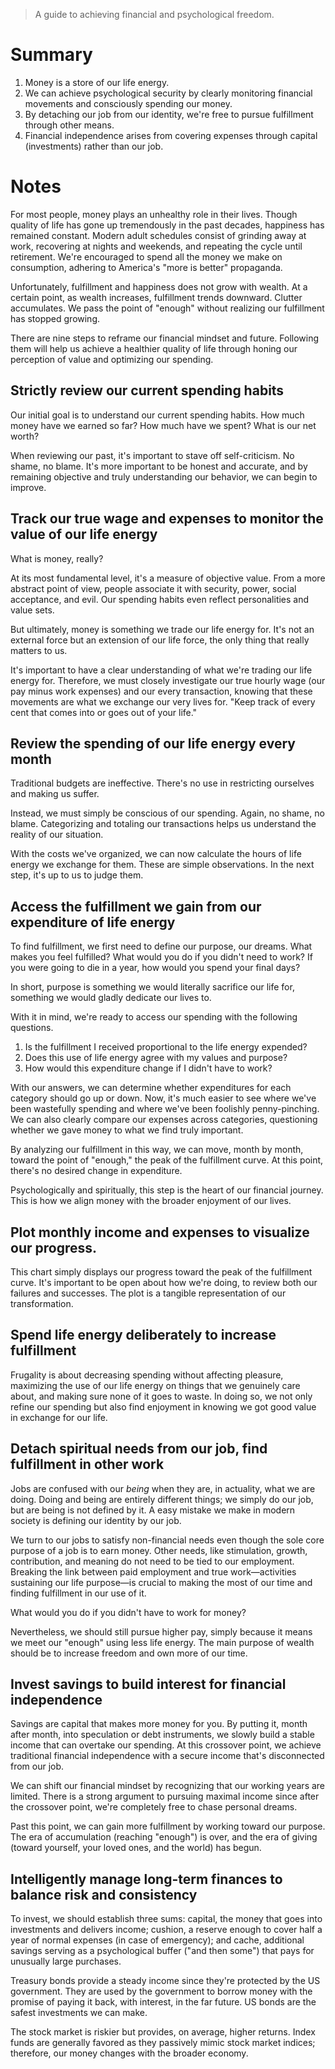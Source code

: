 > A guide to achieving financial and psychological freedom.

# Summary
1. Money is a store of our life energy.
2. We can achieve psychological security by clearly monitoring financial movements and consciously spending our money.
3. By detaching our job from our identity, we're free to pursue fulfillment through other means.
4. Financial independence arises from covering expenses through capital (investments) rather than our job.

# Notes
For most people, money plays an unhealthy role in their lives. Though quality of life has gone up tremendously in the past decades, happiness has remained constant. Modern adult schedules consist of grinding away at work, recovering at nights and weekends, and repeating the cycle until retirement. We're encouraged to spend all the money we make on consumption, adhering to America's "more is better" propaganda.

Unfortunately, fulfillment and happiness does not grow with wealth. At a certain point, as wealth increases, fulfillment trends downward. Clutter accumulates. We pass the point of "enough" without realizing our fulfillment has stopped growing.

There are nine steps to reframe our financial mindset and future. Following them will help us achieve a healthier quality of life through honing our perception of value and optimizing our spending.

## Strictly review our current spending habits
Our initial goal is to understand our current spending habits. How much money have we earned so far? How much have we spent? What is our net worth?

When reviewing our past, it's important to stave off self-criticism. No shame, no blame. It's more important to be honest and accurate, and by remaining objective and truly understanding our behavior, we can begin to improve.

## Track our true wage and expenses to monitor the value of our life energy
What is money, really?

At its most fundamental level, it's a measure of objective value. From a more abstract point of view, people associate it with security, power, social acceptance, and evil. Our spending habits even reflect personalities and value sets.

But ultimately, money is something we trade our life energy for. It's not an external force but an extension of our life force, the only thing that really matters to us.

It's important to have a clear understanding of what we're trading our life energy for. Therefore, we must closely investigate our true hourly wage (our pay minus work expenses) and our every transaction, knowing that these movements are what we exchange our very lives for. "Keep track of every cent that comes into or goes out of your life."

## Review the spending of our life energy every month
Traditional budgets are ineffective. There's no use in restricting ourselves and making us suffer.

Instead, we must simply be conscious of our spending. Again, no shame, no blame. Categorizing and totaling our transactions helps us understand the reality of our situation.

With the costs we've organized, we can now calculate the hours of life energy we exchange for them. These are simple observations. In the next step, it's up to us to judge them.

## Access the fulfillment we gain from our expenditure of life energy
To find fulfillment, we first need to define our purpose, our dreams. What makes you feel fulfilled? What would you do if you didn't need to work? If you were going to die in a year, how would you spend your final days?

In short, purpose is something we would literally sacrifice our life for, something we would gladly dedicate our lives to.

With it in mind, we're ready to access our spending with the following questions.
1. Is the fulfillment I received proportional to the life energy expended?
2. Does this use of life energy agree with my values and purpose?
3. How would this expenditure change if I didn't have to work?

With our answers, we can determine whether expenditures for each category should go up or down. Now, it's much easier to see where we've been wastefully spending and where we've been foolishly penny-pinching. We can also clearly compare our expenses across categories, questioning whether we gave money to what we find truly important.

By analyzing our fulfillment in this way, we can move, month by month, toward the point of "enough," the peak of the fulfillment curve. At this point, there's no desired change in expenditure.

Psychologically and spiritually, this step is the heart of our financial journey. This is how we align money with the broader enjoyment of our lives.

## Plot monthly income and expenses to visualize our progress.
This chart simply displays our progress toward the peak of the fulfillment curve. It's important to be open about how we're doing, to review both our failures and successes. The plot is a tangible representation of our transformation.

## Spend life energy deliberately to increase fulfillment
Frugality is about decreasing spending without affecting pleasure, maximizing the use of our life energy on things that we genuinely care about, and making sure none of it goes to waste. In doing so, we not only refine our spending but also find enjoyment in knowing we got good value in exchange for our life.

## Detach spiritual needs from our job, find fulfillment in other work
Jobs are confused with our _being_ when they are, in actuality, what we are doing. Doing and being are entirely different things; we simply do our job, but are being is not defined by it. A easy mistake we make in modern society is defining our identity by our job.

We turn to our jobs to satisfy non-financial needs even though the sole core purpose of a job is to earn money. Other needs, like stimulation, growth, contribution, and meaning do not need to be tied to our employment. Breaking the link between paid employment and true work—activities sustaining our life purpose—is crucial to making the most of our time and finding fulfillment in our use of it.

What would you do if you didn't have to work for money?

Nevertheless, we should still pursue higher pay, simply because it means we meet our "enough" using less life energy. The main purpose of wealth should be to increase freedom and own more of our time.

## Invest savings to build interest for financial independence
Savings are capital that makes more money for you. By putting it, month after month, into speculation or debt instruments, we slowly build a stable income that can overtake our spending. At this crossover point, we achieve traditional financial independence with a secure income that's disconnected from our job.

We can shift our financial mindset by recognizing that our working years are limited. There is a strong argument to pursuing maximal income since after the crossover point, we're completely free to chase personal dreams.

Past this point, we can gain more fulfillment by working toward our purpose. The era of accumulation (reaching "enough") is over, and the era of giving (toward yourself, your loved ones, and the world) has begun.

## Intelligently manage long-term finances to balance risk and consistency
To invest, we should establish three sums: capital, the money that goes into investments and delivers income; cushion, a reserve enough to cover half a year of normal expenses (in case of emergency); and cache, additional savings serving as a psychological buffer ("and then some") that pays for unusually large purchases.

Treasury bonds provide a steady income since they're protected by the US government. They are used by the government to borrow money with the promise of paying it back, with interest, in the far future. US bonds are the safest investments we can make.

The stock market is riskier but provides, on average, higher returns. Index funds are generally favored as they passively mimic stock market indices; therefore, our money changes with the broader economy.